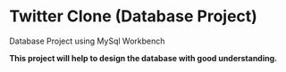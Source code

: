 # Twitter Clone (Database Project)
 Database Project using MySql Workbench
 
 <b>This project will help to design the database with good understanding.</b>
